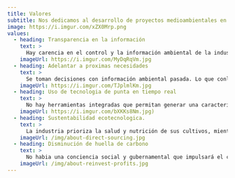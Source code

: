 ```yaml
---
title: Valores
subtitle: Nos dedicamos al desarrollo de proyectos medioambientales en todas sus fases, enfocados en el área marítima costera
image: https://i.imgur.com/xZX0Mrp.png
values:
  - heading: Transparencia en la información
    text: >
      Hay carencia en el control y la información ambiental de la industria acuícola, por tal motivo con la incorporación de nuestras soluciones llegaremos a cubrir esta necesidad.
    imageUrl: https://i.imgur.com/MyDqRqVm.jpg
  - heading: Adelantar a proximas necesidades
    text: >
      Se toman decisiones con información ambiental pasada. Lo que conlleva a que no se puedan preveer posibles desastre ambientales o que algunos lugares dejen de ser productivos.
    imageUrl: https://i.imgur.com/TJplmlKm.jpg
  - heading: Uso de tecnologia de punta en tiempo real
    text: >
      No hay herramientas integradas que permitan generar una caracterización en tiempo real y predicción en corto plazo del impacto ambiental. Generamos soluciones para que podamos integrar y predecir desde distintas herramientas baja una misma plataforma. 
    imageUrl: https://i.imgur.com/bXKKs8Nm.jpg)
  - heading: Sustentabilidad ecotecnologica.
    text: >
      La industria prioriza la salud y nutrición de sus cultivos, mientras que las tecnologias en el ambito ambiental se encuentran menos desarrolladas. Demostrar que podemos incorporar elementos que complementen con los avances ya existentes en otras área productivas que impacten positivamente el negocio así como el medio en donde se desarrolla la actividad.
    imageUrl: /img/about-direct-sourcing.jpg
  - heading: Disminución de huella de carbono
    text: >
      No habia una conciencia social y gubernamental que impulsará el control ambiental de las industrias primarias. Generamos conciencia que podemos crecer siendo concientes del impacto que estamos generando en el ambiente y generar soluciones que ayude optimizar el uso de los recursos de este modo cumplir con los objetivos de disminución de huella de carbono por las diferentes industrias
    imageUrl: /img/about-reinvest-profits.jpg
---
```

